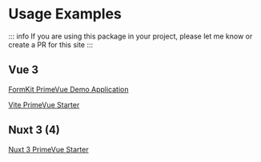 # Usage Examples

::: info
If you are using this package in your project, please let me know or create a PR for this site
:::

## Vue 3

[FormKit PrimeVue Demo Application](https://formkit-primevue.netlify.app/)

[Vite PrimeVue Starter](https://github.com/sfxcode/vite-primevue-starter)

## Nuxt 3 (4)

[Nuxt 3 PrimeVue Starter](https://github.com/sfxcode/nuxt3-primevue-starter)
